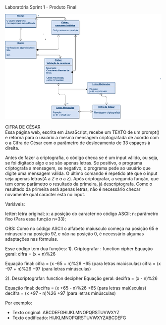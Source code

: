 Laboratória 
Sprint 1 - Produto Final

![Fluxo do código](cesar.png)

CIFRA DE CÉSAR    
Essa página web, escrita em JavaScript, recebe um TEXTO de um prompt() e retorna para o usuário a mesma mensagem criptografada de acordo com o a Cifra de César com o parâmetro de deslocamento de 33 espaços à direita.

Antes de fazer a criptografia, o código checa se é um input válido, ou seja, se foi digitado algo e se são apenas letras. Se positivo, o programa criptografa a mensagem, se negativo, o programa pede ao usuário que digite uma mensagem válida. O último comando é repetido até que o input seja apenas letras(*A* a *Z* e *a* a *z*).
Após criptografar, a segunda função, que tem como parâmetro o resultado da primeira, já descriptografa. Como o resultado da primeira será apenas letras, não é necessário checar novamente qual caracter está no input.

Variáveis:

letter: letra original;
x: a posição do caracter no código ASCII;
n: parâmetro fixo (Para essa função n=33);

OBS: Como no código ASCII o alfabeto maiusculo começa na posição 65 e minusculo na posição 97, e não na posição 0, é necessário algumas adaptações nas fórmulas. 

Esse código tem dua funções:
1). Criptografar : function cipher
Equação geral: 
        cifra = (x + n)%26

Equação final:
        cifra = (x -65 + n)%26 +65 (para letras maiúsculas)
        cifra = (x -97 + n)%26 +97 (para letras minúsculas)

2). Descriptografar: function decipher
Equação geral: 
        decifra = (x - n)%26

Equação final:
        decifra = (x +65 - n)%26 +65 (para letras maiúsculas)      
        decifra = (x +97 - n)%26 +97 (para letras minúsculas)


Por exemplo:
- Texto original: ABCDEFGHIJKLMNOPQRSTUVWXYZ
- Texto codificado: HIJKLMNOPQRSTUVWXYZABCDEFG





